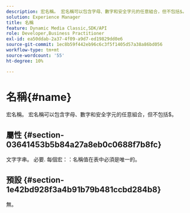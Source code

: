 ```yaml
---
description: 宏名稱。 宏名稱可以包含字母、數字和安全字元的任意組合，但不包括$。
solution: Experience Manager
title: 名稱
feature: Dynamic Media Classic,SDK/API
role: Developer,Business Practitioner
exl-id: ea50ddab-2a37-4f09-a9d7-ed19829dd0e6
source-git-commit: 1ec8b59f442eb96c6c3f5f1405d57a38a86bd056
workflow-type: tm+mt
source-wordcount: '55'
ht-degree: 10%

---
```


# 名稱{#name}

宏名稱。 宏名稱可以包含字母、數字和安全字元的任意組合，但不包括$。

## 屬性 {#section-03641453b5b84a27a8eb0c0688f7b8fc}

文字字串。 必要. 每個宏：：名稱值在表中必須是唯一的。

## 預設 {#section-1e42bd928f3a4b91b79b481ccbd284b8}

無。

